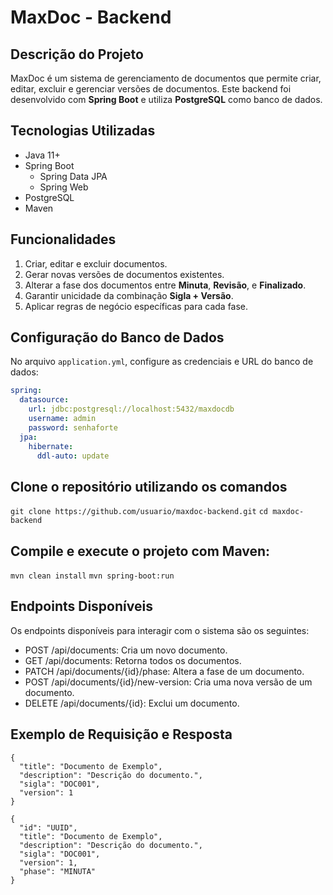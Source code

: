 # MaxDoc - Backend

## Descrição do Projeto

MaxDoc é um sistema de gerenciamento de documentos que permite criar, editar, excluir e gerenciar versões de documentos. Este backend foi desenvolvido com **Spring Boot** e utiliza **PostgreSQL** como banco de dados.

## Tecnologias Utilizadas

- Java 11+
- Spring Boot
    - Spring Data JPA
    - Spring Web
- PostgreSQL
- Maven

## Funcionalidades

1. Criar, editar e excluir documentos.
2. Gerar novas versões de documentos existentes.
3. Alterar a fase dos documentos entre **Minuta**, **Revisão**, e **Finalizado**.
4. Garantir unicidade da combinação **Sigla + Versão**.
5. Aplicar regras de negócio específicas para cada fase.

## Configuração do Banco de Dados

No arquivo `application.yml`, configure as credenciais e URL do banco de dados:

```yaml
spring:
  datasource:
    url: jdbc:postgresql://localhost:5432/maxdocdb
    username: admin
    password: senhaforte
  jpa:
    hibernate:
      ddl-auto: update
```

## Clone o repositório utilizando os comandos

`git clone https://github.com/usuario/maxdoc-backend.git`
`cd maxdoc-backend`

## Compile e execute o projeto com Maven:

`mvn clean install`
`mvn spring-boot:run`

## Endpoints Disponíveis

Os endpoints disponíveis para interagir com o sistema são os seguintes:

- POST /api/documents: Cria um novo documento.
- GET /api/documents: Retorna todos os documentos.
- PATCH /api/documents/{id}/phase: Altera a fase de um documento.
- POST /api/documents/{id}/new-version: Cria uma nova versão de um documento.
- DELETE /api/documents/{id}: Exclui um documento.

## Exemplo de Requisição e Resposta

```
{
  "title": "Documento de Exemplo",
  "description": "Descrição do documento.",
  "sigla": "DOC001",
  "version": 1
}
```
```
{
  "id": "UUID",
  "title": "Documento de Exemplo",
  "description": "Descrição do documento.",
  "sigla": "DOC001",
  "version": 1,
  "phase": "MINUTA"
}
```


